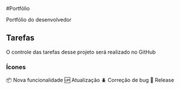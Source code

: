 #Portfólio

Portfólio do desenvolvedor

## Tarefas

O controle das tarefas desse projeto será realizado no GitHub

### Ícones

:package: Nova funcionalidade
:up: Atualização
:beetle: Correção de bug
:checkered_flag: Release
